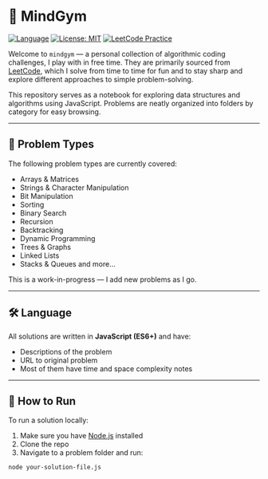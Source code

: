 # 🧠 MindGym

[![Language](https://img.shields.io/badge/language-JavaScript-yellow?logo=javascript)](https://developer.mozilla.org/en-US/docs/Web/JavaScript)
[![License: MIT](https://img.shields.io/badge/license-MIT-blue.svg)](LICENSE)
[![LeetCode Practice](https://img.shields.io/badge/leetcode-practice-orange?logo=leetcode)](https://leetcode.com/)

Welcome to `mindgym` — a personal collection of algorithmic coding challenges, I play with in free time. 
They are primarily sourced from [LeetCode](https://leetcode.com/), which I solve from time to time for fun and to stay sharp and explore different approaches to simple problem-solving.

This repository serves as a notebook for exploring data structures and algorithms using JavaScript. Problems are neatly organized into folders by category for easy browsing.

---

## 🧩 Problem Types

The following problem types are currently covered:

- Arrays & Matrices
- Strings & Character Manipulation
- Bit Manipulation
- Sorting 
- Binary Search
- Recursion 
- Backtracking
- Dynamic Programming
- Trees & Graphs
- Linked Lists
- Stacks & Queues and more...

This is a work-in-progress — I add new problems as I go.

---

## 🛠️ Language

All solutions are written in **JavaScript (ES6+)** and have:

- Descriptions of the problem
- URL to original problem 
- Most of them have time and space complexity notes

---

## 🧪 How to Run

To run a solution locally:

1. Make sure you have [Node.js](https://nodejs.org/) installed
2. Clone the repo
3. Navigate to a problem folder and run:

```bash
node your-solution-file.js
